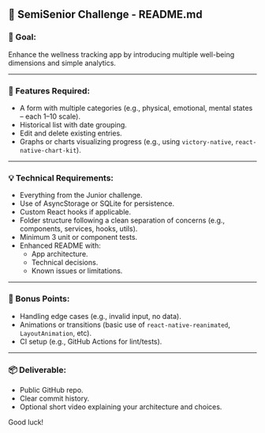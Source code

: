 ## 📄 SemiSenior Challenge - README.md

### 📱 Goal:
Enhance the wellness tracking app by introducing multiple well-being dimensions and simple analytics.

---

### 🧩 Features Required:

- A form with multiple categories (e.g., physical, emotional, mental states – each 1–10 scale).
- Historical list with date grouping.
- Edit and delete existing entries.
- Graphs or charts visualizing progress (e.g., using `victory-native`, `react-native-chart-kit`).

---

### 💡 Technical Requirements:

- Everything from the Junior challenge.
- Use of AsyncStorage or SQLite for persistence.
- Custom React hooks if applicable.
- Folder structure following a clean separation of concerns (e.g., components, services, hooks, utils).
- Minimum 3 unit or component tests.
- Enhanced README with:
  - App architecture.
  - Technical decisions.
  - Known issues or limitations.

---

### 🧪 Bonus Points:

- Handling edge cases (e.g., invalid input, no data).
- Animations or transitions (basic use of `react-native-reanimated`, `LayoutAnimation`, etc).
- CI setup (e.g., GitHub Actions for lint/tests).

---

### 📦 Deliverable:
- Public GitHub repo.
- Clear commit history.
- Optional short video explaining your architecture and choices.

Good luck!